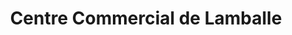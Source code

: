 ---
title: "Centre Commercial de Lamballe"
url: /fleury-les-aubrais/centre-commercial-de-lamballe/
shop: Supermarkt
---